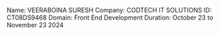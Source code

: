 Name: VEERABOINA SURESH 
Company: CODTECH IT SOLUTIONS 
ID: CT08DS9468 Domain: Front End Development 
Duration: October 23 to November 23 2024
